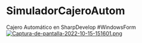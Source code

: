# SimuladorCajeroAutom
Cajero Automático en SharpDevelop #WindowsForm
[![Captura-de-pantalla-2022-10-15-151601.png](https://i.postimg.cc/VNvwZL8N/Captura-de-pantalla-2022-10-15-151601.png)](https://postimg.cc/QF2vHDVL)
